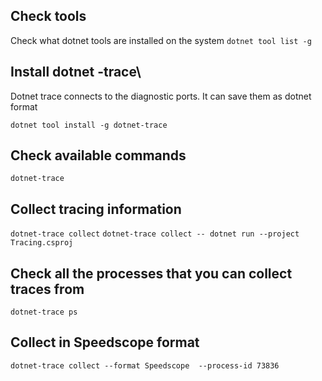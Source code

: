 ## Check tools

Check what dotnet tools are installed on the system
`dotnet tool list -g`

## Install dotnet -trace\
Dotnet trace connects to the diagnostic ports. It can save them as dotnet format

`dotnet tool install -g dotnet-trace`

## Check available commands

`dotnet-trace`

## Collect tracing information

`dotnet-trace collect`
`dotnet-trace collect -- dotnet run --project Tracing.csproj `

## Check all the processes that you can collect traces from 

`dotnet-trace ps`

## Collect in Speedscope format
`dotnet-trace collect --format Speedscope  --process-id 73836`